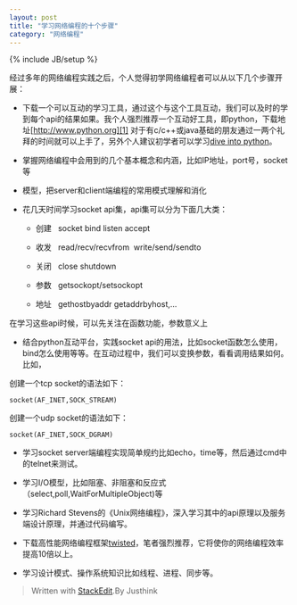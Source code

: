 ```yaml
---
layout: post
title: "学习网络编程的十个步骤"
category: "网络编程"
---
```

{% include JB/setup %}






经过多年的网络编程实践之后，个人觉得初学网络编程者可以从以下几个步骤开展：

- 下载一个可以互动的学习工具，通过这个与这个工具互动，我们可以及时的学到每个api的结果如果。我个人强烈推荐一个互动好工具，即python，下载地址[http://www.python.org][1] 对于有c/c++或java基础的朋友通过一两个礼拜的时间就可以上手了，另外个人建议初学者可以学习[dive into python][2]。


- 掌握网络编程中会用到的几个基本概念和内涵，比如IP地址，port号，socket等

- 模型，把server和client端编程的常用模式理解和消化

- 花几天时间学习socket api集，api集可以分为下面几大类：

    - 创建&nbsp;&nbsp; socket bind listen accept

    - 收发&nbsp;&nbsp; read/recv/recvfrom&nbsp; write/send/sendto&nbsp;&nbsp;&nbsp;

    - 关闭&nbsp;&nbsp; close shutdown

    - 参数&nbsp;&nbsp; getsockopt/setsockopt

    - 地址&nbsp;&nbsp; gethostbyaddr getaddrbyhost,...

 在学习这些api时候，可以先关注在函数功能，参数意义上

- 结合python互动平台，实践socket api的用法，比如socket函数怎么使用，bind怎么使用等等。在互动过程中，我们可以变换参数，看看调用结果如何。比如，

创建一个tcp socket的语法如下：

    socket(AF_INET,SOCK_STREAM)
    
创建一个udp socket的语法如下：

    socket(AF_INET,SOCK_DGRAM)

- 学习socket server端编程实现简单规约比如echo，time等，然后通过cmd中的telnet来测试。

- 学习I/O模型，比如阻塞、非阻塞和反应式（select,poll,WaitForMultipleObject)等

- 学习Richard Stevens的《Unix网络编程》，深入学习其中的api原理以及服务端设计原理，并通过代码编写。

- 下载高性能网络编程框架[twisted][3]，笔者强烈推荐，它将使你的网络编程效率提高10倍以上。

- 学习设计模式、操作系统知识比如线程、进程、同步等。

   [1]: http://www.python.org/
   [2]: http://www.woodpecker.org.cn/diveintopython/
   [3]: http://www.twistedmatrix.com/
  






> Written with [StackEdit](http://benweet.github.io/stackedit/).By Justhink
